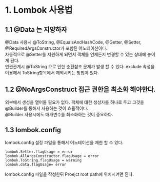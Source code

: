 # 1. Lombok 사용법
## 1.1 @Data 는 지양하자
 @Data 사용시 @ToString, @EqualsAndHashCode, @Getter, @Setter, @RequiredArgsConstructor가 포함된 어노테이션이다.    
자동적으로 @Setter를 지원하게 되면서 객체를 언제든지 변경할 수 있는 상태에 놓이게 된다.   
연관관계시 @ToString 으로 인한 순환참조 문제가 발생 할 수 있다. exclude 속성을 이용해서 ToString항목에서 제외시키는 방법이 있다.   
## 1.2 @NoArgsConstruct 접근 권한을 최소화 해야한다.   
외부에서 생성을 열어둘 필요가 없다.
객체에 대한 생성자를 하나로 두고 그것을 @Builder를 통해서 사용하는 것이 효율적이다.   
@Builder 사용시에도 매개변수를 최소화하는 것이 중요하다.

## 1.3 lombok.config
lombok.config 설정 파일을 통해서 어노테이션을 제한 할 수 있다.
```
lombok.Setter.flagUsage = error
lombok.AllArgsConstructor.flagUsage = error
lombok.ToString.flagUsage = warning
lombok.data.flagUsage= error
```

lombok.config 파일을 작성한뒤 Proejct root path에 위치시켜면 된다.